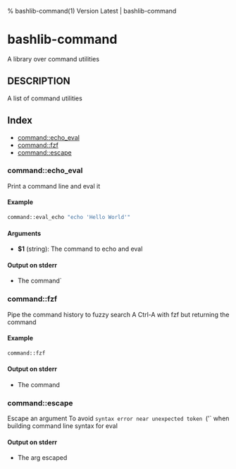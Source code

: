 % bashlib-command(1) Version Latest | bashlib-command
# bashlib-command

A library over command utilities

## DESCRIPTION

A list of command utilities

## Index

* [command::echo_eval](#commandecho_eval)
* [command::fzf](#commandfzf)
* [command::escape](#commandescape)

### command::echo_eval

Print a command line and eval it

#### Example

```bash
command::eval_echo "echo 'Hello World'"
```

#### Arguments

* **$1** (string): The command to echo and eval

#### Output on stderr

* The command`

### command::fzf

Pipe the command history to fuzzy search
A Ctrl-A with fzf but returning the command

#### Example

```bash
command::fzf
```

#### Output on stderr

* The command

### command::escape

Escape an argument
To avoid `syntax error near unexpected token `('`
when building command line syntax for eval

#### Output on stderr

* The arg escaped

